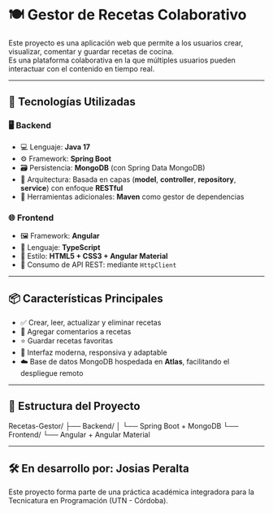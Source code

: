 # 🍽️ Gestor de Recetas Colaborativo

Este proyecto es una aplicación web que permite a los usuarios crear, visualizar, comentar y guardar recetas de cocina.  
Es una plataforma colaborativa en la que múltiples usuarios pueden interactuar con el contenido en tiempo real.

---

## 🚀 Tecnologías Utilizadas

### 🖥️ Backend
- 💻 Lenguaje: **Java 17**
- ⚙️ Framework: **Spring Boot**
- 🗃️ Persistencia: **MongoDB** (con Spring Data MongoDB)
- 🧱 Arquitectura: Basada en capas (**model**, **controller**, **repository**, **service**) con enfoque **RESTful**
- 🧰 Herramientas adicionales: **Maven** como gestor de dependencias

### 🌐 Frontend
- 🖼️ Framework: **Angular**
- 📝 Lenguaje: **TypeScript**
- 🎨 Estilo: **HTML5 + CSS3 + Angular Material**
- 🔌 Consumo de API REST: mediante `HttpClient`

---

## 📦 Características Principales

- ✅ Crear, leer, actualizar y eliminar recetas
- 💬 Agregar comentarios a recetas
- ⭐ Guardar recetas favoritas
- 📱 Interfaz moderna, responsiva y adaptable
- ☁️ Base de datos MongoDB hospedada en **Atlas**, facilitando el despliegue remoto

---

## 📁 Estructura del Proyecto

Recetas-Gestor/
├── Backend/
│ └── Spring Boot + MongoDB
└── Frontend/
└── Angular + Angular Material

---

## 🛠️ En desarrollo por: Josias Peralta

Este proyecto forma parte de una práctica académica integradora para la Tecnicatura en Programación (UTN - Córdoba).
